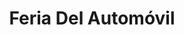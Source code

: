 ---
title: "Feria Del Automóvil"
url: /santa-cruz-de-la-sierra/feria-del-automovil/
shop: Autoteile
---